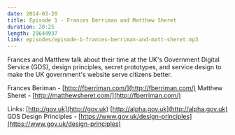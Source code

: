 ```yaml
---
date: 2014-03-20
title: Episode 1 - Frances Berriman and Matthew Sheret
duration: 20:25
length: 29644937
link: episodes/episode-1-frances-berriman-and-matt-sheret.mp3
---
```


Frances and Matthew talk about their time at the UK's Government Digital Service (GDS), design principles, secret prototypes, and service design to make the UK government's website serve citizens better.

Frances Beriman - [http://fberriman.com/](http://fberriman.com/)
Matthew Sheret - [http://matthewsheret.com/](http://fberriman.com/)

Links:
[http://gov.uk](http://gov.uk)
[http://alpha.gov.uk](http://alpha.gov.uk)
GDS Design Principles - [https://www.gov.uk/design-principles](https://www.gov.uk/design-principles)
